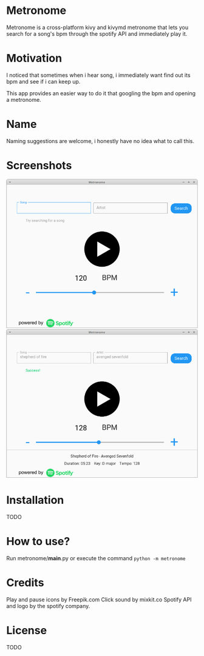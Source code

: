 # Metronome

Metronome is a cross-platform kivy and kivymd metronome that lets you search for a song's bpm through the spotify API and immediately play it.

# Motivation

I noticed that sometimes when i hear song, i immediately want find out its bpm and see if i can keep up.

This app provides an easier way to do it that googling the bpm and opening a metronome.

# Name

Naming suggestions are welcome, i honestly have no idea what to call this.
# Screenshots
![](screenshots/blank.png) ![](screenshots/success.png)

# Installation

TODO

# How to use?

Run metronome/__main__.py or execute the command `python -m metronome`

# Credits

Play and pause icons by Freepik.com
Click sound by mixkit.co
Spotify API and logo by the spotify company.

# License

TODO
